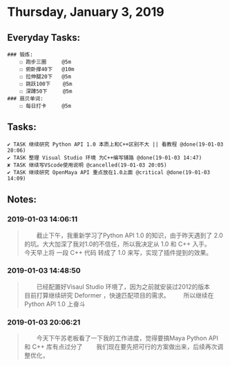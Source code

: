# Thursday, January 3, 2019

## Everyday Tasks:
    ### 锻炼:
        ☐ 跑步三圈     @5m
        ☐ 俯卧撑40下   @10m
        ☐ 拉伸腿20下   @5m
        ☐ 跳跃100下    @5m
        ☐ 深蹲50下     @5m 
    ### 扇贝单词:
        ☐ 每日打卡     @5m

## Tasks:
    ✔ TASK 继续研究 Python API 1.0 本质上和C++区别不大 || 看教程 @done(19-01-03 20:06)
    ✔ TASK 整理 Visual Studio 环境 为C++编写铺路 @done(19-01-03 14:47)
    ✘ TASK 继续写VScode使用说明 @cancelled(19-01-03 20:05)
    ✔ TASK 继续研究 OpenMaya API 重点放在1.0上面 @critical @done(19-01-03 14:09)

## Notes:

### 2019-01-03 14:06:11
> &emsp;&emsp;截止下午，我重新学习了Python API 1.0 的知识，由于昨天遇到了 2.0 的坑。大大加深了我对1.0的不信任，所以我决定从 1.0 和 C++ 入手。
> &emsp;&emsp;今天早上将 一段 C++ 代码 转成了 1.0 来写，实现了插件提到的效果。

### 2019-01-03 14:48:50
> &emsp;&emsp;已经配置好Visaul Studio 环境了，因为之前就安装过2012的版本
> &emsp;&emsp;目前打算继续研究 Deformer ，快速匹配项目的需求。
> &emsp;&emsp;所以继续在 Python API 1.0 上奋斗

### 2019-01-03 20:06:21
> &emsp;&emsp;今天下午苏老板看了一下我的工作进度，觉得要搞Maya Python API 和 C++ 库有点过分了
> &emsp;&emsp;我们现在要先把可行的方案做出来，后续再次调整优化， 